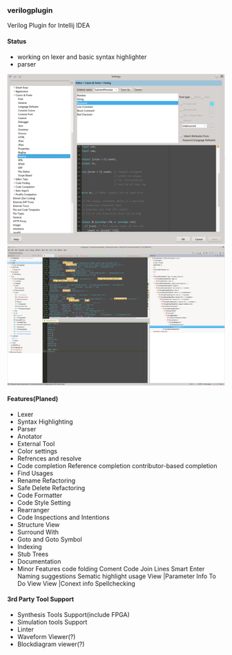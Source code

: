 ### verilogplugin

Verilog Plugin for Intellij IDEA

#### Status
* working on lexer and basic syntax highlighter
* parser

![](https://raw.githubusercontent.com/max6cn/verilogplugin/master/resources/setting.png)
![](https://raw.githubusercontent.com/max6cn/verilogplugin/master/resources/psi.png)
#### Features(Planed)

* Lexer	
* Syntax Highlighting
* Parser
* Anotator
* External Tool
* Color settings
* Refrences and resolve
* Code completion
  Reference completion
  contributor-based completion 
* Find Usages
* Rename Refactoring
* Safe Delete Refactoring
* Code Formatter
* Code Style Setting
* Rearranger
* Code Inspections and Intentions
* Structure View
* Surround With
* Goto and Goto Symbol
* Indexing
* Stub Trees 
* Documentation
* Minor Features
 code folding
 Coment Code
 Join Lines
 Smart Enter
 Naming suggestions
 Sematic highlight usage
 View |Parameter Info
 To Do View
 View |Conext info
 Spellchecking 

#### 3rd Party Tool Support
* Synthesis Tools Support(include FPGA)
* Simulation tools Support
* Linter
* Waveform Viewer(?)
* Blockdiagram viewer(?)
